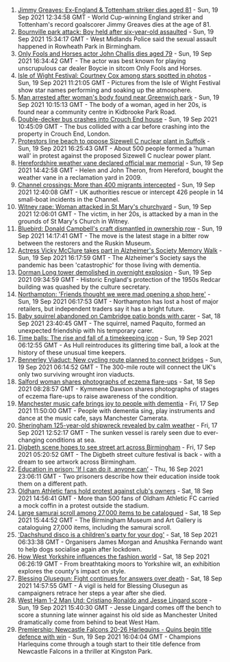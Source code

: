 1. [Jimmy Greaves: Ex-England & Tottenham striker dies aged 81](https://www.bbc.co.uk/sport/football/58613988?at_medium=RSS&at_campaign=KARANGA) - Sun, 19 Sep 2021 12:34:58 GMT - World Cup-winning England striker and Tottenham's record goalscorer Jimmy Greaves dies at the age of 81.
2. [Bournville park attack: Boy held after six-year-old assaulted](https://www.bbc.co.uk/news/uk-england-birmingham-58614918?at_medium=RSS&at_campaign=KARANGA) - Sun, 19 Sep 2021 15:34:17 GMT - West Midlands Police said the sexual assault happened in Rowheath Park in Birmingham.
3. [Only Fools and Horses actor John Challis dies aged 79](https://www.bbc.co.uk/news/uk-58617114?at_medium=RSS&at_campaign=KARANGA) - Sun, 19 Sep 2021 16:34:42 GMT - The actor was best known for playing unscrupulous car dealer Boycie in sitcom Only Fools and Horses.
4. [Isle of Wight Festival: Courtney Cox among stars spotted in photos](https://www.bbc.co.uk/news/uk-england-hampshire-58615271?at_medium=RSS&at_campaign=KARANGA) - Sun, 19 Sep 2021 11:21:05 GMT - Pictures from the Isle of Wight Festival show star names performing and soaking up the atmosphere.
5. [Man arrested after woman's body found near Greenwich park](https://www.bbc.co.uk/news/uk-england-london-58585499?at_medium=RSS&at_campaign=KARANGA) - Sun, 19 Sep 2021 10:15:13 GMT - The body of a woman, aged in her 20s, is found near a community centre in Kidbrooke Park Road.
6. [Double-decker bus crashes into Crouch End house](https://www.bbc.co.uk/news/uk-england-london-58585495?at_medium=RSS&at_campaign=KARANGA) - Sun, 19 Sep 2021 10:45:09 GMT - The bus collided with a car before crashing into the property in Crouch End, London.
7. [Protestors line beach to oppose Sizewell C nuclear plant in Suffolk](https://www.bbc.co.uk/news/uk-england-suffolk-58617810?at_medium=RSS&at_campaign=KARANGA) - Sun, 19 Sep 2021 16:25:43 GMT - About 500 people formed a 'human wall' in protest against the proposed Sizewell C nuclear power plant.
8. [Herefordshire weather vane declared official war memorial](https://www.bbc.co.uk/news/uk-england-hereford-worcester-58614917?at_medium=RSS&at_campaign=KARANGA) - Sun, 19 Sep 2021 14:42:58 GMT - Helen and John Theron, from Hereford, bought the weather vane in a reclamation yard in 2009.
9. [Channel crossings: More than 400 migrants intercepted](https://www.bbc.co.uk/news/uk-england-kent-58615558?at_medium=RSS&at_campaign=KARANGA) - Sun, 19 Sep 2021 12:40:08 GMT - UK authorities rescue or intercept 426 people in 14 small-boat incidents in the Channel.
10. [Witney rape: Woman attacked in St Mary's churchyard](https://www.bbc.co.uk/news/uk-england-oxfordshire-58615287?at_medium=RSS&at_campaign=KARANGA) - Sun, 19 Sep 2021 12:06:01 GMT - The victim, in her 20s, is attacked by a man in the grounds of St Mary's Church in Witney.
11. [Bluebird: Donald Campbell's craft dismantled in ownership row](https://www.bbc.co.uk/news/uk-england-cumbria-58614899?at_medium=RSS&at_campaign=KARANGA) - Sun, 19 Sep 2021 14:17:41 GMT - The move is the latest stage in a bitter row between the restorers and the Ruskin Museum.
12. [Actress Vicky McClure takes part in Alzheimer's Society Memory Walk](https://www.bbc.co.uk/news/uk-england-nottinghamshire-58597926?at_medium=RSS&at_campaign=KARANGA) - Sun, 19 Sep 2021 16:17:59 GMT - The Alzheimer's Society says the pandemic has been 'catastrophic' for those living with dementia.
13. [Dorman Long tower demolished in overnight explosion](https://www.bbc.co.uk/news/uk-england-tees-58615346?at_medium=RSS&at_campaign=KARANGA) - Sun, 19 Sep 2021 09:34:59 GMT - Historic England's protection of the 1950s Redcar building was quashed by the culture secretary.
14. [Northampton: 'Friends thought we were mad opening a shop here'](https://www.bbc.co.uk/news/uk-england-northamptonshire-58478116?at_medium=RSS&at_campaign=KARANGA) - Sun, 19 Sep 2021 06:17:53 GMT - Northampton has lost a host of major retailers, but independent traders say it has a bright future.
15. [Baby squirrel abandoned on Cambridge patio bonds with carer](https://www.bbc.co.uk/news/uk-england-cambridgeshire-58599762?at_medium=RSS&at_campaign=KARANGA) - Sat, 18 Sep 2021 23:40:45 GMT - The squirrel, named Paquito, formed an unexpected friendship with his temporary carer.
16. [Time balls: The rise and fall of a timekeeping icon](https://www.bbc.co.uk/news/uk-england-humber-58559814?at_medium=RSS&at_campaign=KARANGA) - Sun, 19 Sep 2021 06:12:55 GMT - As Hull reintroduces its glittering time ball, a look at the history of these unusual time keepers.
17. [Bennerley Viaduct: New cycling route planned to connect bridges](https://www.bbc.co.uk/news/uk-england-derbyshire-58597352?at_medium=RSS&at_campaign=KARANGA) - Sun, 19 Sep 2021 06:14:52 GMT - The 300-mile route will connect the UK's only two surviving wrought iron viaducts.
18. [Salford woman shares photographs of eczema flare-ups](https://www.bbc.co.uk/news/uk-england-manchester-58604788?at_medium=RSS&at_campaign=KARANGA) - Sat, 18 Sep 2021 08:28:57 GMT - Kymmene Dawson shares photographs of stages of eczema flare-ups to raise awareness of the condition.
19. [Manchester music cafe brings joy to people with dementia](https://www.bbc.co.uk/news/uk-england-manchester-58595926?at_medium=RSS&at_campaign=KARANGA) - Fri, 17 Sep 2021 11:50:00 GMT - People with dementia sing, play instruments and dance at the music cafe, says Manchester Camerata.
20. [Sheringham 125-year-old shipwreck revealed by calm weather](https://www.bbc.co.uk/news/uk-england-norfolk-58599802?at_medium=RSS&at_campaign=KARANGA) - Fri, 17 Sep 2021 12:52:17 GMT - The sunken vessel is rarely seen due to ever-changing conditions at sea.
21. [Digbeth scene hopes to see street art across Birmingham](https://www.bbc.co.uk/news/uk-england-birmingham-58584194?at_medium=RSS&at_campaign=KARANGA) - Fri, 17 Sep 2021 05:20:52 GMT - The Digbeth street culture festival is back - with a dream to see artwork across Birmingham.
22. [Education in prison: 'If I can do it, anyone can’](https://www.bbc.co.uk/news/education-58589519?at_medium=RSS&at_campaign=KARANGA) - Thu, 16 Sep 2021 23:06:11 GMT - Two prisoners describe how their education inside took them on a different path.
23. [Oldham Athletic fans hold protest against club's owners](https://www.bbc.co.uk/news/uk-england-manchester-58610540?at_medium=RSS&at_campaign=KARANGA) - Sat, 18 Sep 2021 14:56:41 GMT - More than 500 fans of Oldham Athletic FC carried a mock coffin in a protest outside the stadium.
24. [Large samurai scroll among 27,000 items to be catalogued](https://www.bbc.co.uk/news/uk-england-birmingham-58610193?at_medium=RSS&at_campaign=KARANGA) - Sat, 18 Sep 2021 15:44:52 GMT - The Birmingham Museum and Art Gallery is cataloguing 27,000 items, including the samurai scroll.
25. ['Dachshund disco is a children's party for your dog'](https://www.bbc.co.uk/news/uk-england-leicestershire-58547748?at_medium=RSS&at_campaign=KARANGA) - Sat, 18 Sep 2021 06:33:38 GMT - Organisers James Morgan and Anushka Fernando want to help dogs socialise again after lockdown.
26. [How West Yorkshire influences the fashion world](https://www.bbc.co.uk/news/uk-england-leeds-58585644?at_medium=RSS&at_campaign=KARANGA) - Sat, 18 Sep 2021 06:26:19 GMT - From breathtaking moors to Yorkshire wit, an exhibition explores the county's impact on style.
27. [Blessing Olusegun: Fight continues for answers over death](https://www.bbc.co.uk/news/uk-england-sussex-58609633?at_medium=RSS&at_campaign=KARANGA) - Sat, 18 Sep 2021 14:57:55 GMT - A vigil is held for Blessing Olusegun as campaigners retrace her steps a year after she died.
28. [West Ham 1-2 Man Utd: Cristiano Ronaldo and Jesse Lingard score](https://www.bbc.co.uk/sport/football/58533941?at_medium=RSS&at_campaign=KARANGA) - Sun, 19 Sep 2021 15:40:30 GMT - Jesse Lingard comes off the bench to score a stunning late winner against his old side as Manchester United dramatically come from behind to beat West Ham.
29. [Premiership: Newcastle Falcons 20-26 Harlequins - Quins begin title defence with win](https://www.bbc.co.uk/sport/rugby-union/58582709?at_medium=RSS&at_campaign=KARANGA) - Sun, 19 Sep 2021 16:04:04 GMT - Champions Harlequins come through a tough start to their title defence from Newcastle Falcons in a thriller at Kingston Park.
